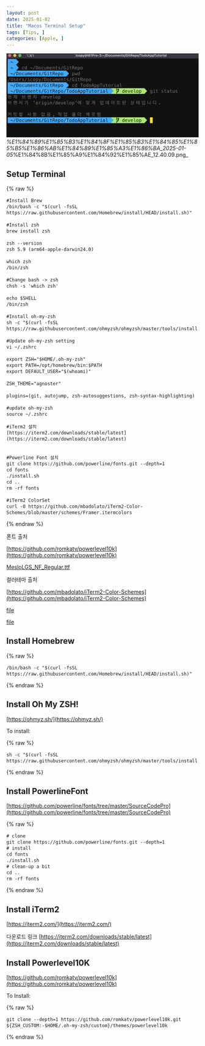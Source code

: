 ```yaml
---
layout: post
date: 2025-01-02
title: "Macos Terminal Setup"
tags: [Tips, ]
categories: [Apple, ]
---
```



![0](/assets/img/2025-01-02-Macos-Terminal-Setup.md/0.png)_%E1%84%89%E1%85%B3%E1%84%8F%E1%85%B3%E1%84%85%E1%85%B5%E1%86%AB%E1%84%89%E1%85%A3%E1%86%BA_2025-01-05_%E1%84%8B%E1%85%A9%E1%84%92%E1%85%AE_12.40.09.png_



## Setup Terminal



{% raw %}
```shell
#Install Brew
/bin/bash -c "$(curl -fsSL https://raw.githubusercontent.com/Homebrew/install/HEAD/install.sh)"

#Install zsh
brew install zsh

zsh --version
zsh 5.9 (arm64-apple-darwin24.0)

which zsh
/bin/zsh

#Change bash -> zsh
chsh -s 'which zsh'

echo $SHELL
/bin/zsh

#Install oh-my-zsh
sh -c "$(curl -fsSL https://raw.githubusercontent.com/ohmyzsh/ohmyzsh/master/tools/install.sh)"

#Update oh-my-zsh setting
vi ~/.zshrc

export ZSH="$HOME/.oh-my-zsh"
export PATH=/opt/homebrew/bin:$PATH
export DEFAULT_USER="$(whoami)"

ZSH_THEME="agnoster"

plugins=(git, autojump, zsh-autosuggestions, zsh-syntax-highlighting)

#update oh-my-zsh
source ~/.zshrc

#iTerm2 설치
[https://iterm2.com/downloads/stable/latest](https://iterm2.com/downloads/stable/latest)


#Powerline Font 설치
git clone https://github.com/powerline/fonts.git --depth=1
cd fonts
./install.sh
cd ..
rm -rf fonts

#iTerm2 ColorSet
curl -O https://github.com/mbadolato/iTerm2-Color-Schemes/blob/master/schemes/Framer.itermcolors
```
{% endraw %}



폰트 출처


[https://github.com/romkatv/powerlevel10k](https://github.com/romkatv/powerlevel10k)


[MesloLGS_NF_Regular.ttf](https://prod-files-secure.s3.us-west-2.amazonaws.com/6418cdd3-3974-4c93-91e2-ff78d8683257/3230b59b-0400-4488-9b1f-e87eed5e220b/MesloLGS_NF_Regular.ttf?X-Amz-Algorithm=AWS4-HMAC-SHA256&X-Amz-Content-Sha256=UNSIGNED-PAYLOAD&X-Amz-Credential=AKIAT73L2G45FSPPWI6X%2F20250105%2Fus-west-2%2Fs3%2Faws4_request&X-Amz-Date=20250105T045847Z&X-Amz-Expires=3600&X-Amz-Signature=040c96f420fa3f662f4ef7869eecee5a9313a14e4e272e214576cb83aa0ae20d&X-Amz-SignedHeaders=host&x-id=GetObject)


컬러테마 출처


[https://github.com/mbadolato/iTerm2-Color-Schemes](https://github.com/mbadolato/iTerm2-Color-Schemes)


[file](https://prod-files-secure.s3.us-west-2.amazonaws.com/6418cdd3-3974-4c93-91e2-ff78d8683257/d3a6c42d-c62b-4f75-bb68-59d217cc4e17/Framer.terminal?X-Amz-Algorithm=AWS4-HMAC-SHA256&X-Amz-Content-Sha256=UNSIGNED-PAYLOAD&X-Amz-Credential=AKIAT73L2G45FSPPWI6X%2F20250105%2Fus-west-2%2Fs3%2Faws4_request&X-Amz-Date=20250105T045847Z&X-Amz-Expires=3600&X-Amz-Signature=e7fa54510ab48a07358341af0e4e4d3739318338c66d76d43e1e4f6d2155d19a&X-Amz-SignedHeaders=host&x-id=GetObject)


[file](https://prod-files-secure.s3.us-west-2.amazonaws.com/6418cdd3-3974-4c93-91e2-ff78d8683257/c0a60f17-c7c2-4720-9496-d840b2564836/Framer.itermcolors?X-Amz-Algorithm=AWS4-HMAC-SHA256&X-Amz-Content-Sha256=UNSIGNED-PAYLOAD&X-Amz-Credential=AKIAT73L2G45FSPPWI6X%2F20250105%2Fus-west-2%2Fs3%2Faws4_request&X-Amz-Date=20250105T045847Z&X-Amz-Expires=3600&X-Amz-Signature=73eb1b74cc547dfade822abe445e2f51785f09f074990e50a7f6d817295184f7&X-Amz-SignedHeaders=host&x-id=GetObject)



## Install Homebrew



{% raw %}
```shell
/bin/bash -c "$(curl -fsSL https://raw.githubusercontent.com/Homebrew/install/HEAD/install.sh)"
```
{% endraw %}




## Install Oh My ZSH!


[https://ohmyz.sh/](https://ohmyz.sh/)


To install:



{% raw %}
```shell
sh -c "$(curl -fsSL https://raw.githubusercontent.com/ohmyzsh/ohmyzsh/master/tools/install.sh)"
```
{% endraw %}




## Install PowerlineFont


[https://github.com/powerline/fonts/tree/master/SourceCodePro](https://github.com/powerline/fonts/tree/master/SourceCodePro)



{% raw %}
```shell
# clone
git clone https://github.com/powerline/fonts.git --depth=1
# install
cd fonts
./install.sh
# clean-up a bit
cd ..
rm -rf fonts
```
{% endraw %}




## Install iTerm2


[https://iterm2.com/](https://iterm2.com/)


다운로드 링크
[https://iterm2.com/downloads/stable/latest](https://iterm2.com/downloads/stable/latest)



## Install Powerlevel10K


[https://github.com/romkatv/powerlevel10k](https://github.com/romkatv/powerlevel10k)


To Install:



{% raw %}
```shell
git clone --depth=1 https://github.com/romkatv/powerlevel10k.git ${ZSH_CUSTOM:-$HOME/.oh-my-zsh/custom}/themes/powerlevel10k
```
{% endraw %}


